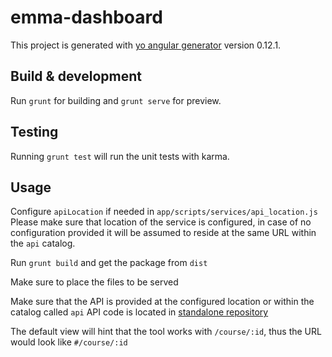 # emma-dashboard

This project is generated with [yo angular generator](https://github.com/yeoman/generator-angular)
version 0.12.1.

## Build & development

Run `grunt` for building and `grunt serve` for preview.

## Testing

Running `grunt test` will run the unit tests with karma.

## Usage

Configure `apiLocation` if needed in `app/scripts/services/api_location.js`
Please make sure that location of the service is configured, in case of no
configuration provided it will be assumed to reside at the same URL within the
`api` catalog.

Run `grunt build` and get the package from `dist`

Make sure to place the files to be served

Make sure that the API is provided at the configured location or within the
catalog called `api`
API code is located in [standalone repository](https://github.com/centre-for-educational-technology/EMMA_la_dash_API)

The default view will hint that the tool works with `/course/:id`, thus the URL would look like `#/course/:id`

